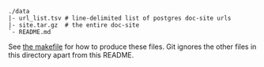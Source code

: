 ```
./data
|- url_list.tsv # line-delimited list of postgres doc-site urls
|- site.tar.gz  # the entire doc-site
`- README.md
```

See [the makefile](../Makefile) for how to produce these files.
Git ignores the other files in this directory apart from this README.
